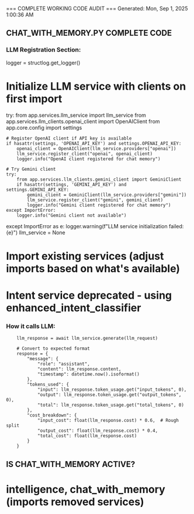 === COMPLETE WORKING CODE AUDIT ===
Generated: Mon, Sep  1, 2025  1:00:36 AM
## CHAT_WITH_MEMORY.PY COMPLETE CODE
### LLM Registration Section:
logger = structlog.get_logger()

# Initialize LLM service with clients on first import
try:
    from app.services.llm_service import llm_service
    from app.services.llm_clients.openai_client import OpenAIClient
    from app.core.config import settings
    
    # Register OpenAI client if API key is available
    if hasattr(settings, 'OPENAI_API_KEY') and settings.OPENAI_API_KEY:
        openai_client = OpenAIClient(llm_service.providers["openai"])
        llm_service.register_client("openai", openai_client)
        logger.info("OpenAI client registered for chat memory")
    
    # Try Gemini client
    try:
        from app.services.llm_clients.gemini_client import GeminiClient
        if hasattr(settings, 'GEMINI_API_KEY') and settings.GEMINI_API_KEY:
            gemini_client = GeminiClient(llm_service.providers["gemini"])
            llm_service.register_client("gemini", gemini_client)
            logger.info("Gemini client registered for chat memory")
    except ImportError:
        logger.info("Gemini client not available")

except ImportError as e:
    logger.warning(f"LLM service initialization failed: {e}")
    llm_service = None

# Import existing services (adjust imports based on what's available)
# Intent service deprecated - using enhanced_intent_classifier

### How it calls LLM:
        llm_response = await llm_service.generate(llm_request)
        
        # Convert to expected format
        response = {
            "message": {
                "role": "assistant",
                "content": llm_response.content,
                "timestamp": datetime.now().isoformat()
            },
            "tokens_used": {
                "input": llm_response.token_usage.get("input_tokens", 0),
                "output": llm_response.token_usage.get("output_tokens", 0),
                "total": llm_response.token_usage.get("total_tokens", 0)
            },
            "cost_breakdown": {
                "input_cost": float(llm_response.cost) * 0.6,  # Rough split
                "output_cost": float(llm_response.cost) * 0.4,
                "total_cost": float(llm_response.cost)
            }
        }
        

## IS CHAT_WITH_MEMORY ACTIVE?
# intelligence, chat_with_memory (imports removed services)
